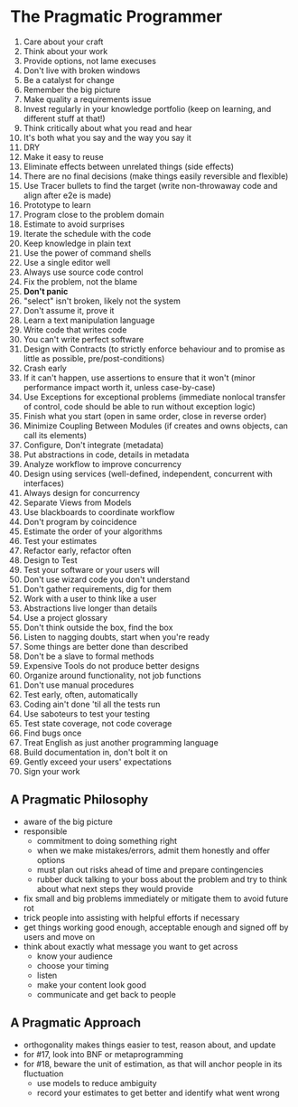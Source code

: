 # The Pragmatic Programmer

1. Care about your craft
2. Think about your work
3. Provide options, not lame execuses
4. Don't live with broken windows
5. Be a catalyst for change
6. Remember the big picture
7. Make quality a requirements issue
8. Invest regularly in your knowledge portfolio (keep on learning, and different stuff at that!)
9. Think critically about what you read and hear
10. It's both what you say and the way you say it
11. DRY
12. Make it easy to reuse
13. Eliminate effects between unrelated things (side effects)
14. There are no final decisions (make things easily reversible and flexible)
15. Use Tracer bullets to find the target (write non-throwaway code and align after e2e is made)
16. Prototype to learn
17. Program close to the problem domain
18. Estimate to avoid surprises
19. Iterate the schedule with the code
20. Keep knowledge in plain text
21. Use the power of command shells
22. Use a single editor well
23. Always use source code control
24. Fix the problem, not the blame
25. **Don't panic**
26. "select" isn't broken, likely not the system
27. Don't assume it, prove it
28. Learn a text manipulation language
29. Write code that writes code
30. You can't write perfect software
31. Design with Contracts (to strictly enforce behaviour and to promise as little as possible, pre/post-conditions)
32. Crash early
33. If it can't happen, use assertions to ensure that it won't (minor performance impact worth it, unless case-by-case)
34. Use Exceptions for exceptional problems (immediate nonlocal transfer of control, code should be able to run without exception logic)
35. Finish what you start (open in same order, close in reverse order)
36. Minimize Coupling Between Modules (if creates and owns objects, can call its elements)
37. Configure, Don't integrate (metadata)
38. Put abstractions in code, details in metadata
39. Analyze workflow to improve concurrency
40. Design using services (well-defined, independent, concurrent with interfaces)
41. Always design for concurrency
42. Separate Views from Models
43. Use blackboards to coordinate workflow
44. Don't program by coincidence
45. Estimate the order of your algorithms
46. Test your estimates
47. Refactor early, refactor often
48. Design to Test
49. Test your software or your users will
50. Don't use wizard code you don't understand
51. Don't gather requirements, dig for them
52. Work with a user to think like a user
53. Abstractions live longer than details
54. Use a project glossary
55. Don't think outside the box, find the box
56. Listen to nagging doubts, start when you're ready
57. Some things are better done than described
58. Don't be a slave to formal methods
59. Expensive Tools do not produce better designs
60. Organize around functionality, not job functions
61. Don't use manual procedures
62. Test early, often, automatically
63. Coding ain't done 'til all the tests run
64. Use saboteurs to test your testing
65. Test state coverage, not code coverage
66. Find bugs once
67. Treat English as just another programming language
68. Build documentation in, don't bolt it on
69. Gently exceed your users' expectations
70. Sign your work    


## A Pragmatic Philosophy
- aware of the big picture
- responsible
    * commitment to doing something right
    * when we make mistakes/errors, admit them honestly and offer options
    * must plan out risks ahead of time and prepare contingencies
    * rubber duck talking to your boss about the problem and try to think about what next steps they would provide
- fix small and big problems immediately or mitigate them to avoid future rot
- trick people into assisting with helpful efforts if necessary
- get things working good enough, acceptable enough and signed off by users and move on
- think about exactly what message you want to get across
    * know your audience
    * choose your timing
    * listen
    * make your content look good
    * communicate and get back to people

## A Pragmatic Approach
- orthogonality makes things easier to test, reason about, and update
- for #17, look into BNF or metaprogramming
- for #18, beware the unit of estimation, as that will anchor people in its fluctuation
  * use models to reduce ambiguity 
  * record your estimates to get better and identify what went wrong
